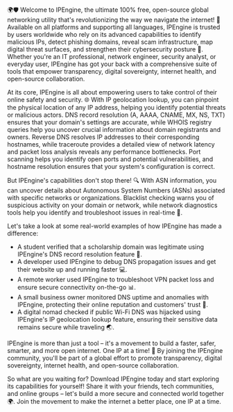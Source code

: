 🌍🛡️ Welcome to IPEngine, the ultimate 100% free, open-source global networking utility that's revolutionizing the way we navigate the internet! 🚀 Available on all platforms and supporting all languages, IPEngine is trusted by users worldwide who rely on its advanced capabilities to identify malicious IPs, detect phishing domains, reveal scam infrastructure, map digital threat surfaces, and strengthen their cybersecurity posture 🔐. Whether you're an IT professional, network engineer, security analyst, or everyday user, IPEngine has got your back with a comprehensive suite of tools that empower transparency, digital sovereignty, internet health, and open-source collaboration.

At its core, IPEngine is all about empowering users to take control of their online safety and security. 🌐 With IP geolocation lookup, you can pinpoint the physical location of any IP address, helping you identify potential threats or malicious actors. DNS record resolution (A, AAAA, CNAME, MX, NS, TXT) ensures that your domain's settings are accurate, while WHOIS registry queries help you uncover crucial information about domain registrants and owners. Reverse DNS resolves IP addresses to their corresponding hostnames, while traceroute provides a detailed view of network latency and packet loss analysis reveals any performance bottlenecks. Port scanning helps you identify open ports and potential vulnerabilities, and hostname resolution ensures that your system's configuration is correct.

But IPEngine's capabilities don't stop there! 🔍 With ASN information, you can uncover details about Autonomous System Numbers (ASNs) associated with specific networks or organizations. Blacklist checking warns you of suspicious activity on your domain or network, while network diagnostics tools help you identify and troubleshoot issues in real-time 📡.

Let's take a look at some real-world examples of how IPEngine has made a difference:

*   A student verified that a scholarship domain was legitimate using IPEngine's DNS record resolution feature 🎉.
*   A developer used IPEngine to debug DNS propagation issues and get their website up and running faster 💻.
*   A remote worker used IPEngine to troubleshoot VPN packet loss and ensure secure connectivity on-the-go 📊.
*   A small business owner monitored DNS uptime and anomalies with IPEngine, protecting their online reputation and customers' trust 💼.
*   A digital nomad checked if public Wi-Fi DNS was hijacked using IPEngine's IP geolocation lookup feature, ensuring their sensitive data remains secure while traveling 🌏.

IPEngine is more than just a tool – it's a movement to build a faster, safer, smarter, and more open internet. One IP at a time! 🚀 By joining the IPEngine community, you'll be part of a global effort to promote transparency, digital sovereignty, internet health, and open-source collaboration.

So what are you waiting for? Download IPEngine today and start exploring its capabilities for yourself! Share it with your friends, tech communities, and online groups – let's build a more secure and connected world together 🌍. Join the movement to make the internet a better place, one IP at a time.